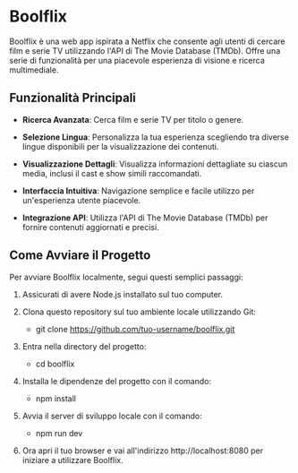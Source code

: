 # Boolflix

Boolflix è una web app ispirata a Netflix che consente agli utenti di cercare film e serie TV utilizzando l'API di The Movie Database (TMDb). Offre una serie di funzionalità per una piacevole esperienza di visione e ricerca multimediale.

## Funzionalità Principali

- **Ricerca Avanzata**: Cerca film e serie TV per titolo o genere.

- **Selezione Lingua**: Personalizza la tua esperienza scegliendo tra diverse lingue disponibili per la visualizzazione dei contenuti.

- **Visualizzazione Dettagli**: Visualizza informazioni dettagliate su ciascun media, inclusi il cast e show simili raccomandati.

- **Interfaccia Intuitiva**: Navigazione semplice e facile utilizzo per un'esperienza utente piacevole.

- **Integrazione API**: Utilizza l'API di The Movie Database (TMDb) per fornire contenuti aggiornati e precisi.

## Come Avviare il Progetto

Per avviare Boolflix localmente, segui questi semplici passaggi:

1. Assicurati di avere Node.js installato sul tuo computer.

2. Clona questo repository sul tuo ambiente locale utilizzando Git:

   - git clone https://github.com/tuo-username/boolflix.git

3. Entra nella directory del progetto:

   - cd boolflix

4. Installa le dipendenze del progetto con il comando:

   - npm install

5. Avvia il server di sviluppo locale con il comando:

   - npm run dev

6. Ora apri il tuo browser e vai all'indirizzo http://localhost:8080 per iniziare a utilizzare Boolflix.

